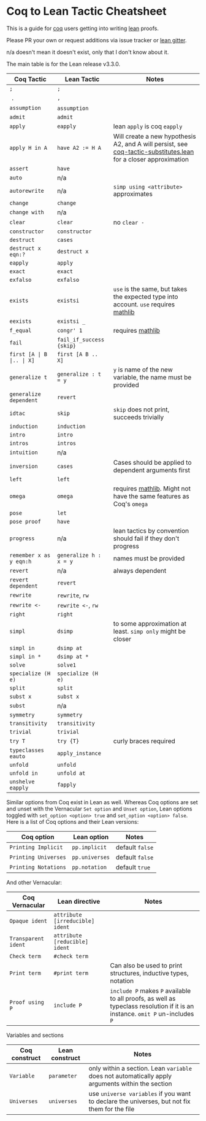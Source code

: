 # Coq to Lean Tactic Cheatsheet
This is a guide for [coq](https://coq.inria.fr/) users getting into writing [lean](https://leanprover.github.io/) proofs.

Please PR your own or request additions via issue tracker or [lean gitter](https://gitter.im/leanprover_public/Lobby).

n/a doesn't mean it doesn't exist, only that I don't know about it.

The main table is for the Lean release v3.3.0.

| Coq Tactic | Lean Tactic | Notes |
| ---------- | ----------- | ------|
|  `;`       |   `;`       |       |
|  `.`       |   `,`       |       |
| `assumption` | `assumption`   |      |
| `admit` | `admit` | |
| `apply` | `eapply` | lean `apply` is coq `eapply` |
| `apply H in A` | `have A2 := H A` | Will create a new hypothesis A2, and A will persist, see [coq-tactic-substitutes.lean](coq-tactic-substitutes.lean) for a closer approximation |
| `assert` | `have` | |
| `auto`  | n/a | |
| `autorewrite` | n/a | `simp using <attribute>` approximates |
| `change` | `change` | |
| `change with` | n/a | |
| `clear` | `clear` | no `clear -` |
| `constructor` | `constructor` | | 
| `destruct` | `cases` | |
| `destruct x eqn:?` | `destruct x` | |
| `eapply` | `apply` | |
| `exact` | `exact` | |
| `exfalso` | `exfalso` | |
| `exists` | `existsi` | `use` is the same, but takes the expected type into account. `use` requires [mathlib](https://github.com/leanprover-community/mathlib) |
| `eexists` | `existsi _` | |
| `f_equal` | `congr' 1` | requires [mathlib](https://github.com/leanprover-community/mathlib) |
| `fail` | `fail_if_success {skip}` | |
| `first [A \| B \|.. \| X]` | `first [A B .. X]` | | 
| `generalize t` | `generalize : t = y` | `y` is name of the new variable, the name must be provided |
| `generalize dependent` | `revert` | |
| `idtac` | `skip` | `skip` does not print, succeeds trivially |
| `induction` | `induction` | | 
| `intro` | `intro` | |
| `intros` | `intros` | |
| `intuition` | n/a | |
| `inversion` | `cases` | Cases should be applied to dependent arguments first |
| `left` | `left` | |
| `omega` |`omega` | requires [mathlib](https://github.com/leanprover-community/mathlib). Might not have the same features as Coq's `omega` |
| `pose` | `let` | |
| `pose proof` | `have` | |
| `progress` | n/a | lean tactics by convention should fail if they don't progress|
| `remember x as y eqn:h` | `generalize h : x = y` | names must be provided |
| `revert` | n/a | always dependent|
| `revert dependent` | `revert` | |
| `rewrite` | `rewrite`, `rw` | |
| `rewrite <-` | `rewrite <-`, `rw` | |
| `right` | `right` | |
| `simpl` | `dsimp` | to some approximation at least. `simp only` might be closer |
| `simpl in` | `dsimp at` | |
| `simpl in *` | `dsimp at *` | |
| `solve` | `solve1` | |
| `specialize (H e)` | `specialize (H e)` |  |
| `split` | `split` | |
| `subst x` | `subst x` | |
| `subst` | n/a | |
| `symmetry` | `symmetry` | |
| `transitivity` | `transitivity` | |
| `trivial` | `trivial` | |
| `try T` | `try {T}` | curly braces required |
| `typeclasses eauto` | `apply_instance` | |
| `unfold` | `unfold` | |
| `unfold in` | `unfold at` | |
| `unshelve eapply` | `fapply` | |

Similar options from Coq exist in Lean as well. Whereas Coq options are set and unset with the Vernacular `Set option` and `Unset option`, Lean options toggled with `set_option <option> true` and `set_option <option> false`. Here is a list of Coq options and their Lean versions:

| Coq option | Lean option | Notes |
|------------|-------------|-------|
| `Printing Implicit` | `pp.implicit` | default `false` |
| `Printing Universes` | `pp.universes` | default `false` |
| `Printing Notations` | `pp.notation` | default `true` |

And other Vernacular:

| Coq Vernacular | Lean directive | Notes |
|----------------|----------------|-------|
| `Opaque ident` | `attribute [irreducible] ident` | |
| `Transparent ident` | `attribute [reducible] ident` | |
| `Check term` | `#check term` | |
| `Print term` | `#print term` | Can also be used to print structures, inductive types, notation |
| `Proof using P` | `include P` | `include P` makes `P` available to all proofs, as well as typeclass resolution if it is an instance. `omit P` un-includes `P` |

Variables and sections

| Coq construct | Lean construct | Notes |
| -             | -              | -     |
| `Variable`      | `parameter`      | only within a section. Lean `variable` does not automatically apply arguments within the section |
| `Universes` | `universes` | use `universe variables` if you want to declare the universes, but not fix them for the file |
 
